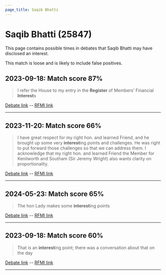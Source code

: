 ```yaml
---
page_title: Saqib Bhatti
---
```


# Saqib Bhatti  (25847)

This page contains possible times in debates that Saqib Bhatti may have disclosed an interest.

This match is loose and is likely to include false positives. 



## 2023-09-18: Match score 87%

>I refer the House to my entry in the **Register** of Members’ Financial **Interest**s

[Debate link](https://www.theyworkforyou.com/debates/?id=2023-09-18b.1173.2)  --  [RFMI link](https://www.theyworkforyou.com/mp/25847/register)


---



## 2023-11-20: Match score 66%

>I have great respect for my right hon. and learned Friend, and he brought up some very **interest**ing points and challenges. He was right to put forward those challenges so that we can address them. I acknowledge that my right hon. and learned Friend the Member for Kenilworth and Southam (Sir Jeremy Wright) also wants clarity on proportionality.

[Debate link](https://www.theyworkforyou.com/debates/?id=2023-11-20c.73.0)  --  [RFMI link](https://www.theyworkforyou.com/mp/25847/register)


---



## 2024-05-23: Match score 65%

>The hon Lady makes some **interest**ing points

[Debate link](https://www.theyworkforyou.com/debates/?id=2024-05-23c.1040.2)  --  [RFMI link](https://www.theyworkforyou.com/mp/25847/register)


---



## 2023-09-18: Match score 60%

>That is an **interest**ing point; there was a conversation about that on the day

[Debate link](https://www.theyworkforyou.com/debates/?id=2023-09-18b.1175.1)  --  [RFMI link](https://www.theyworkforyou.com/mp/25847/register)


---

